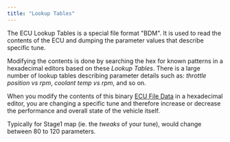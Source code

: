 ```yaml
---
title: "Lookup Tables"
---
```


The ECU Lookup Tables is a special file format "BDM". It is used to read the contents of the ECU and dumping the parameter values that describe specific tune.

Modifying the contents is done by searching the hex for known patterns in a hexadecimal editors based on these *Lookup Tables*. There is a large number of lookup tables describing parameter details such as: *throttle position vs rpm*, *coolant temp vs rpm*, and so on.

When you modify the contents of this binary [ECU File Data](/ecu-file-formats) in a hexadecimal editor, you are changing a specific tune and therefore increase or decrease the performance and overall state of the vehicle itself.

Typically for Stage1 map (ie. the *tweaks* of your tune), would change between 80 to 120 parameters.

